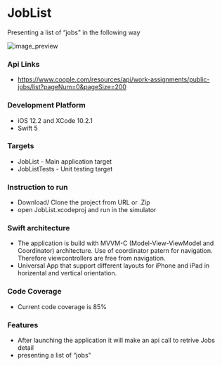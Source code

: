 # JobList
Presenting a list of “jobs" in the following way

![image_preview](https://user-images.githubusercontent.com/1453658/65918624-ff281e00-e3d1-11e9-978f-cd5b33fd9897.png)

### Api Links
- https://www.coople.com/resources/api/work-assignments/public-jobs/list?pageNum=0&pageSize=200

### Development Platform
- iOS 12.2 and XCode 10.2.1
- Swift 5

### Targets
- JobList - Main application target
- JobListTests - Unit testing target

### Instruction to run
- Download/ Clone the project from URL or .Zip
- open JobList.xcodeproj and run in the simulator

### Swift architecture
- The application is build with MVVM-C (Model-View-ViewModel and Coordinator) architecture. Use of coordinator patern for navigation. Therefore viewcontrollers are free from navigation. 
- Universal App that support different layouts for iPhone and iPad in horizental and vertical orientation.

### Code Coverage
- Current code coverage is 85%

### Features
- After launching the application it will make an api call to retrive Jobs detail
- presenting a list of “jobs" 
